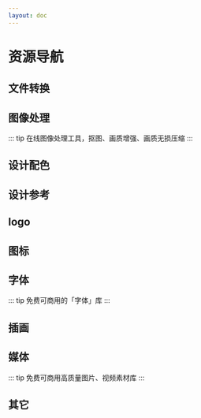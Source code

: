 ```yaml
---
layout: doc
---
```


<script setup>
  import file from '../.vitepress/data/favorites/file.ts'
  import color from '../.vitepress/data/favorites/color.ts'
  import logo from '../.vitepress/data/favorites/logo.ts'
  import design from '../.vitepress/data/favorites/design.ts'
  import icon from '../.vitepress/data/favorites/icon.ts'
  import font from '../.vitepress/data/favorites/font.ts'
  import illustration from '../.vitepress/data/favorites/illustration.ts'
  import media from '../.vitepress/data/favorites/media.ts'
  import image from '../.vitepress/data/favorites/image.ts'
  import other from '../.vitepress/data/favorites/other.ts'
</script>

# 资源导航

## 文件转换

<NavCard :navData=file />

## 图像处理

::: tip
在线图像处理工具，抠图、画质增强、画质无损压缩
:::

<NavCard :navData=image />

## 设计配色

<NavCard :navData=color />

## 设计参考

<NavCard :navData=design />

## logo

<NavCard :navData=logo />

## 图标

<NavCard :navData=icon />

## 字体

::: tip
免费可商用的「字体」库
:::

<NavCard :navData=font />

## 插画

<NavCard :navData=illustration />

## 媒体

::: tip
免费可商用高质量图片、视频素材库
:::

<NavCard :navData=media />

## 其它

<NavCard :navData=other />
